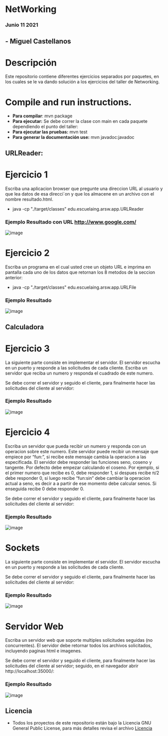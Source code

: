 # NetWorking 
### Junio 11 2021
## - Miguel Castellanos


# Descripción
Este repositorio contiene diferentes ejercicios separados por paquetes, en los cuales se le va dando solución a los ejercicios del taller de Networking.

# Compile and run instructions.

- **Para compilar**: mvn package
- **Para ejecutar:** Se debe correr la clase con main en cada paquete dependiendo el punto del taller:
- **Para ejecutar las pruebas:** mvn test
- **Para generar la documentación use:** mvn javadoc:javadoc

## URLReader: 

# Ejercicio 1
Escriba una aplicacion browser que pregunte una direccion URL al usuario
y que lea datos de esa direcci´on y que los almacene en un archivo con el nombre
resultado.html.

- java -cp "./target/classes" edu.escuelaing.arsw.app.URLReader

### Ejemplo Resultado con URL http://www.google.com/
![image](https://user-images.githubusercontent.com/44925834/121762117-890e1100-caf9-11eb-8530-5696f0bd5e35.png)

# Ejercicio 2
Escriba un programa en el cual usted cree un objeto URL e imprima en
pantalla cada uno de los datos que retornan los 8 metodos de la seccion anterior:

- java -cp "./target/classes" edu.escuelaing.arsw.app.URLFile

### Ejemplo Resultado
![image](https://user-images.githubusercontent.com/44925834/121762237-531d5c80-cafa-11eb-9305-bf19a1088b88.png)


## Calculadora

# Ejercicio 3
La siguiente parte consiste en implementar el servidor. El servidor escucha
en un puerto y responde a las solicitudes de cada cliente. Escriba un servidor que reciba un numero y responda el cuadrado de este
numero.

Se debe correr el servidor y seguido el cliente, para finalmente hacer las solicitudes del cliente al servidor:

### Ejemplo Resultado
![image](https://user-images.githubusercontent.com/44925834/121762593-777a3880-cafc-11eb-970d-7fc1bd2174a2.png)

# Ejercicio 4
Escriba un servidor que pueda recibir un numero y responda con un operacion sobre este numero. Este servidor puede recibir un mensaje que empiece por
“fun:”, si recibe este mensaje cambia la operacion a las especificada. El servidor
debe responder las funciones seno, coseno y tangente. Por defecto debe empezar
calculando el coseno. Por ejemplo, si el primer numero que recibe es 0, debe
responder 1, si despues recibe π/2 debe responder 0, si luego recibe “fun:sin”
debe cambiar la operacion actual a seno, es decir a a partir de ese momento
debe calcular senos. Si enseguida recibe 0 debe responder 0.

Se debe correr el servidor y seguido el cliente, para finalmente hacer las solicitudes del cliente al servidor:

### Ejemplo Resultado
![image](https://user-images.githubusercontent.com/44925834/121762477-c83d6180-cafb-11eb-9a3e-7e1891dc86f9.png)

# Sockets
La siguiente parte consiste en implementar el servidor. El servidor escucha
en un puerto y responde a las solicitudes de cada cliente.

Se debe correr el servidor y seguido el cliente, para finalmente hacer las solicitudes del cliente al servidor:

### Ejemplo Resultado
![image](https://user-images.githubusercontent.com/44925834/121762627-c627d280-cafc-11eb-9600-1b46ffb28e7b.png)


# Servidor Web
Escriba un servidor web que soporte multiples solicitudes seguidas (no concurrentes). El servidor debe retornar todos los archivos solicitados, incluyendo
paginas html e imagenes.

Se debe correr el servidor y seguido el cliente, para finalmente hacer las solicitudes del cliente al servidor; seguido, en el navegador abrir http://localhost:35000/:

### Ejemplo Resultado
![image](https://user-images.githubusercontent.com/44925834/121762661-071fe700-cafd-11eb-80f3-760968f9464c.png)

## Licencia
- Todos los proyectos de este repositorio están bajo la Licencia GNU General Public License, para más detalles revisa el archivo [Licencia](https://github.com/macastellanossalamanca/ARSW-Labs/blob/main/License.txt)

